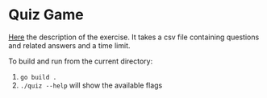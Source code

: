 # Quiz Game

[Here](https://github.com/gophercises/quiz) the description of the exercise. It takes a csv file containing questions and related answers and a time limit.

To build and run from the current directory:
1. `go build .`
2. `./quiz --help` will show the available flags
